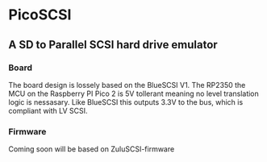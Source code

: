 # PicoSCSI

## A SD to Parallel SCSI hard drive emulator

### Board

The board design is lossely based on the BlueSCSI V1.
The RP2350 the MCU on the Raspberry PI Pico 2 is 5V tollerant meaning no level translation logic is nessasary.
Like BlueSCSI this outputs 3.3V to the bus, which is compliant with LV SCSI.

### Firmware

Coming soon will be based on ZuluSCSI-firmware
